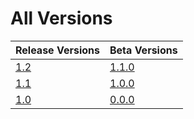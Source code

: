 # All Versions

| Release Versions      | Beta Versions          |
|-----------------------|------------------------|
| [1.2](Release/1-2.md) | [1.1.0](Beta/1-1-0.md) |
| [1.1](Release/1-1.md) | [1.0.0](Beta/1-0-0.md) |
| [1.0](Release/1-0.md) | [0.0.0](Beta/0-0-0.md) |
